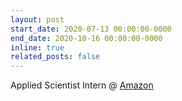 ```yaml
---
layout: post
start_date: 2020-07-13 00:00:00-0000
end_date: 2020-10-16 00:00:00-0000
inline: true
related_posts: false
---
```


Applied Scientist Intern @ [Amazon](https://www.amazon.science)
